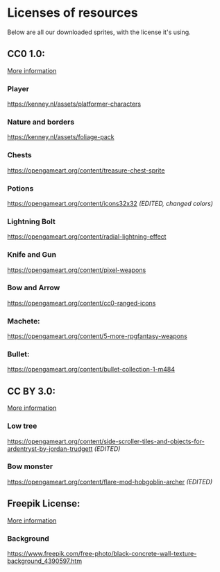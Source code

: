 # Licenses of resources
Below are all our downloaded sprites, with the license it's using.

## CC0 1.0:
[More information](https://creativecommons.org/publicdomain/zero/1.0/)

### Player
https://kenney.nl/assets/platformer-characters

### Nature and borders
https://kenney.nl/assets/foliage-pack

### Chests
https://opengameart.org/content/treasure-chest-sprite

### Potions
https://opengameart.org/content/icons32x32
*(EDITED, changed colors)*

### Lightning Bolt
https://opengameart.org/content/radial-lightning-effect

### Knife and Gun
https://opengameart.org/content/pixel-weapons

### Bow and Arrow
https://opengameart.org/content/cc0-ranged-icons

### Machete:
https://opengameart.org/content/5-more-rpgfantasy-weapons

### Bullet:
https://opengameart.org/content/bullet-collection-1-m484

## CC BY 3.0:
[More information](https://creativecommons.org/licenses/by/3.0/)

### Low tree
https://opengameart.org/content/side-scroller-tiles-and-objects-for-ardentryst-by-jordan-trudgett
*(EDITED)*

### Bow monster
https://opengameart.org/content/flare-mod-hobgoblin-archer
*(EDITED)*

## Freepik License:
[More information](https://www.freepikcompany.com/legal#nav-freepik)

### Background
https://www.freepik.com/free-photo/black-concrete-wall-texture-background_4390597.htm